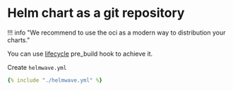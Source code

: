 # Helm chart as a git repository

!!! info "We recommend to use the oci as a modern way to distribution your charts."

You can use [lifecycle](../examples/lifecycle/) pre_build hook to achieve it. 

Create `helmwave.yml`

```yaml title="helmwave.yml"
{% include "./helmwave.yml" %}
```
